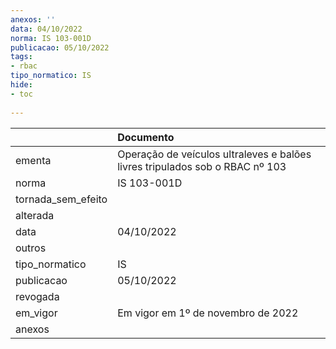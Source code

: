 ```yaml
---
anexos: ''
data: 04/10/2022
norma: IS 103-001D
publicacao: 05/10/2022
tags:
- rbac
tipo_normatico: IS
hide: 
- toc 
 
---
```


|                    | Documento                                                                    |
|:-------------------|:-----------------------------------------------------------------------------|
| ementa             | Operação de veículos ultraleves e balões livres tripulados sob o RBAC nº 103 |
| norma              | IS 103-001D                                                                  |
| tornada_sem_efeito |                                                                              |
| alterada           |                                                                              |
| data               | 04/10/2022                                                                   |
| outros             |                                                                              |
| tipo_normatico     | IS                                                                           |
| publicacao         | 05/10/2022                                                                   |
| revogada           |                                                                              |
| em_vigor           | Em vigor em 1º de novembro de 2022                                           |
| anexos             |                                                                              |